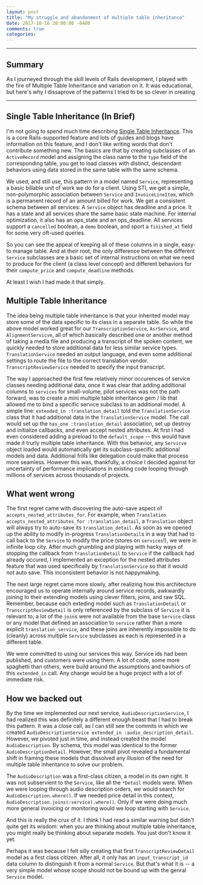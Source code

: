 ```yaml
---
layout: post
title: "My struggle and abandonment of multiple table inheritance"
date: 2017-10-16 20:00:00 -0400
comments: true
categories: 
---
```


---
## Summary

As I journeyed through the skill levels of Rails development, I played with the fire of Multiple Table Inheritance and variation on it. It was educational, but here's why I dissaprove of the patterns I tried to be so clever in creating

---

## Single Table Inheritance (In Brief)

I'm not going to spend much time describing [Single Table Inheritance](http://eewang.github.io/blog/2013/03/12/how-and-when-to-use-single-table-inheritance-in-rails/). This is a core Rails-supported feature and lots of guides and blogs have information on this feature, and I don't like writing words that don't contribute something new. The basics are that by creating subclasses of an `ActiveRecord` model and assigning the class name to the `type` field of the corresponding table, you get to load classes with distinct, descendant behaviors using data stored in the same table with the same schema.

We used, and still use, this pattern in a model named `Service`, representing a basic billable unit of work we do for a client. Using STI, we get a simple, non-polymorphic association between `Service` and `InvoiceLineItem`, which is a permanent record of an amount billed for work. We get a consistent schema between all services: A `Service` object has deadline and a price. It has a state and all services share the same basic state machine. For internal optimization, it also has an ops_state and an ops_deadline. All services support a `cancelled` boolean, a `demo` boolean, and sport a `finished_at` field for some very oft-used queries.

So you can see the appeal of keeping all of these columns in a single, easy-to manage table. And at their root, the only difference between the different `Service` subclasses are a basic set of internal instructions on what we need to produce for the client (a class level concept) and different behaviors for their `compute_price` and `compute_deadline` methods.

At least I wish I had made it that simply.

## Multiple Table Inheritance

The idea being multiple table inheritance is that your inherited model may store some of the data specific to its class in a separate table. So while the above model worked great for our `TranscriptionService`, `AsrService`, and `AlignmentServicve`, all of which basically described one or another method of taking a media file and producing a transcript of the spoken content, we quickly needed to store additional data for less similar service types. `TranslationService` needed an output language, and even some additional settings to route the file to the correct translation vendor. `TranscriptReviewService` needed to specify the input transcript.

The way I approached the first few relatively minor occurences of service classes needing additional data, once it was clear that adding additional columns to `services` for small-volume, pilot services was not the path forward, was to create a mini multiple table inheritance gem / lib that allowed me to bind a specific service subclass to an additional model. A simple line: `extended_in :translation_detail` told the `TranslationService` class that it had additional data in the `TranslationService` model. The call would set up the `has_one :translation_detail` association, set up destroy and initialize callbacks, and even accept nested attributes. At first I had even considered adding a preload to the `default_scope` -- this would have made it trurly multiple table inheritance. With this behavior, any `Servicve` object loaded would automatically get its subclass-specific additional models and data. Additional frills like delegation could make that process more seamless. However this was, thankfully, a choice I decided against for uncertainty of performance implications in existing code looping through millions of services across thousands of projects.

## What went wrong

The first regret came with discovering the auto-save aspect of `accepts_nested_attributes_for`. For example, when `Translation accepts_nested_attributes_for :translation_detail`, a `Translation` object will always try to auto-save its `translation_detail`. As soon as we opened up the ability to modify in-progress `TranslationDetail`s in a way that had to call back to the `Service` to modify the price (stores on `services`!), we were in infinite loop city. After much grumbling and playing with hacky ways of stopping the callback from `TranslationDetail` to `Service` if the callback had already occured, I implemented an exception for the nested attributes feature that was used specifically by `TranslationService` so that it would not auto save. This inconsistent behavior is not happymaking.

The next large regret came more slowly, after realizing how this architecture encouraged us to operate internally around service records, awkwardly joining to their extending models using clever filters, joins, and raw SQL. Remember, because each exteding model such as `TranslationDetail` or `TranscriptReviewDetail` is only referenced by the subclass of `Service` it is relevant to, a lot of the `join`s were not available from the base `Service` class or any model that defined an association to `service` rather than a more explicit `translation_service`, and these joins are inherently impossible to do (cleanly) across multiple `Service` subclasses as each is represented in a different table.

We were committed to using our services this way. Service ids had been published, and customers were using them. A lot of code, some more spaghetti than others, were build around the assumptions and bavhiors of this `extended_in` call. Any change would be a huge project with a lot of immediate risk.

## How we backed out

By the time we implemented our next service, `AudioDescriptionService`, I had realized this was definitely a different enough beast that I had to break this pattern. It was a close call, as I can still see the commits in which we created `AudioDescriptionService extended_in :audio_description_detail`. However, we pivoted just in time, and instead created the model `AudioDescription`. By schema, this model was identical to the former `AudioDescriptionDetail`. However, the small pivot revealed a fundamental shift in framing these models that dissolved any illusion of the need for multiple table inheritance to solve our problem.

The `AudioDescription` was a first-class citizen, a model in its own right. It was not subservient to the `Service`, like all the `*Detail` models were. When we were looping through audio description orders, we would search for `AudioDescription.where()`. If we needed price detail in this context, `AudioDescription.joins(:service).where()`. Only if we were doing much more general invoicing or monitoring would we loop starting with `Service`.

And this is really the crux of it. I think I had read a similar warning but didn't quite get its wisdom: when you are thinking about multiple table inheritance, you might really be thinking about separate models. You just don't know it yet.

Perhaps it was because I felt silly creating that first `TranscriptReviewDetail` model as a first class citizen. After all, it only has an `input_transcript_id` data column to distinguish it from a normal `Service`. But that's what it is -- a very simple model whose scope should not be bound up with the genral `Service` model.
